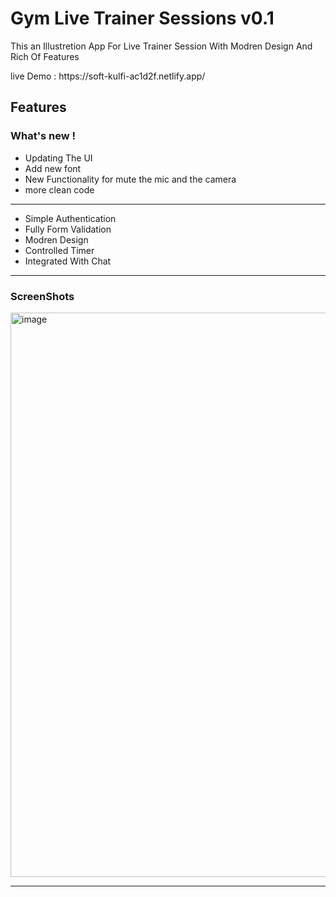 <h1>Gym Live Trainer Sessions v0.1</h1>
<p>This an Illustretion App For Live Trainer Session With Modren Design And Rich Of Features</p>
<p>live Demo : https://soft-kulfi-ac1d2f.netlify.app/</p>
<h2>Features</h2>
<h3>What's new !</h3>
<ul>
  <li>Updating The UI</li>
  <li>Add new font</li>
  <li>New Functionality for mute the mic and the camera</li>
  <li>more clean code</li>
</ul>
<hr/>
<ul>
  <li>Simple Authentication</li>
  <li>Fully Form Validation</li>
  <li>Modren Design</li>
  <li>Controlled Timer</li>
  <li>Integrated With Chat</li>
</ul>
<hr />
<h3>ScreenShots</h3>
<img width="1892" height="903" alt="image" src="https://github.com/user-attachments/assets/61a376cd-9b41-403e-bd2a-622f04c77b11" />
<hr />




